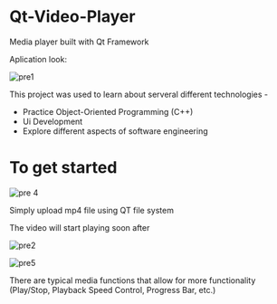 # Qt-Video-Player
Media player built with Qt Framework

Aplication look:

![pre1](https://user-images.githubusercontent.com/96760391/184859905-42aee2cc-243a-46e2-bf1d-96125fb1d789.PNG)

This project was used to learn about serveral different technologies -
* Practice Object-Oriented Programming (C++)
* Ui Development
* Explore different aspects of software engineering

# To get started
![pre 4](https://user-images.githubusercontent.com/96760391/184861063-e46cffae-e8a8-4871-aa8d-1d7b66200902.png)

Simply upload mp4 file using QT file system

The video will start playing soon after

![pre2](https://user-images.githubusercontent.com/96760391/184861379-6e5773f8-7a47-4474-a9ec-7511f6e9a992.PNG)

![pre5](https://user-images.githubusercontent.com/96760391/184861407-1836256f-4c99-4a44-a14c-beb2fc776a87.png)

There are typical media functions that allow for more functionality (Play/Stop, Playback Speed Control, Progress Bar, etc.)
